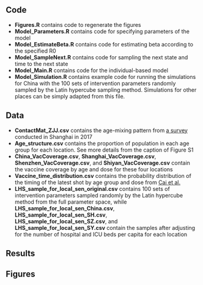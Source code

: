 ## Code
* **Figures.R** contains code to regenerate the figures
* **Model_Parameters.R** contains code for specifying parameters of the model
* **Model_EstimateBeta.R** contains code for estimating beta according to the specified R0
* **Model_SampleNext.R** contains code for sampling the next state and time to the next state
* **Model_Main.R** contains code for the individual-based model
* **Model_Simulation.R** contains example code for running the simulations for China with the 100 sets of intervention parameters randomly sampled by the Latin hypercube sampling method. Simulations for other places can be simply adapted from this file.

## Data
* **ContactMat_ZJJ.csv** contains the age-mixing pattern from [a survey](https://www.nature.com/articles/s41598-019-51609-8) conducted in Shanghai in 2017
* **Age_structure.csv** contains the proportion of population in each age group for each location. See more details from the caption of Figure S1
* **China_VacCoverage.csv**, **Shanghai_VacCoverage.csv**, **Shenzhen_VacCoverage.csv**, and **Shiyan_VacCoverage.csv** contain the vaccine coverage by age and dose for these four locations
* **Vaccine_time_distribution.csv** contains the probability distribution of the timing of the latest shot by age group and dose from [Cai et al.](https://www.nature.com/articles/s41591-022-01855-7#Sec14)
* **LHS_sample_for_local_sen_original.csv** contains 100 sets of intervention parameters sampled randomly by the Latin hypercube method from the full parameter space, while **LHS_sample_for_local_sen_China.csv**, **LHS_sample_for_local_sen_SH.csv**, **LHS_sample_for_local_sen_SZ.csv**, and **LHS_sample_for_local_sen_SY.csv** contain the samples after adjusting for the number of hospital and ICU beds per capita for each location

## Results
## Figures

